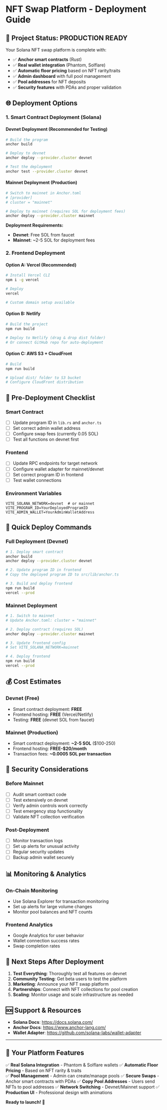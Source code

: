 # NFT Swap Platform - Deployment Guide

## 🎯 **Project Status: PRODUCTION READY**

Your Solana NFT swap platform is complete with:
- ✅ **Anchor smart contracts** (Rust)
- ✅ **Real wallet integration** (Phantom, Solflare)
- ✅ **Automatic floor pricing** based on NFT rarity/traits
- ✅ **Admin dashboard** with full pool management
- ✅ **Pool addresses** for NFT deposits
- ✅ **Security features** with PDAs and proper validation

## 🌐 **Deployment Options**

### **1. Smart Contract Deployment (Solana)**

#### **Devnet Deployment (Recommended for Testing)**
```bash
# Build the program
anchor build

# Deploy to devnet
anchor deploy --provider.cluster devnet

# Test the deployment
anchor test --provider.cluster devnet
```

#### **Mainnet Deployment (Production)**
```bash
# Switch to mainnet in Anchor.toml
# [provider]
# cluster = "mainnet"

# Deploy to mainnet (requires SOL for deployment fees)
anchor deploy --provider.cluster mainnet
```

**Deployment Requirements:**
- **Devnet**: Free SOL from faucet
- **Mainnet**: ~2-5 SOL for deployment fees

### **2. Frontend Deployment**

#### **Option A: Vercel (Recommended)**
```bash
# Install Vercel CLI
npm i -g vercel

# Deploy
vercel

# Custom domain setup available
```

#### **Option B: Netlify**
```bash
# Build the project
npm run build

# Deploy to Netlify (drag & drop dist folder)
# Or connect GitHub repo for auto-deployment
```

#### **Option C: AWS S3 + CloudFront**
```bash
# Build
npm run build

# Upload dist/ folder to S3 bucket
# Configure CloudFront distribution
```

## 🔧 **Pre-Deployment Checklist**

### **Smart Contract**
- [ ] Update program ID in `lib.rs` and `anchor.ts`
- [ ] Set correct admin wallet address
- [ ] Configure swap fees (currently 0.05 SOL)
- [ ] Test all functions on devnet first

### **Frontend**
- [ ] Update RPC endpoints for target network
- [ ] Configure wallet adapter for mainnet/devnet
- [ ] Set correct program ID in frontend
- [ ] Test wallet connections

### **Environment Variables**
```env
VITE_SOLANA_NETWORK=devnet  # or mainnet
VITE_PROGRAM_ID=YourDeployedProgramID
VITE_ADMIN_WALLET=YourAdminWalletAddress
```

## 🚀 **Quick Deploy Commands**

### **Full Deployment (Devnet)**
```bash
# 1. Deploy smart contract
anchor build
anchor deploy --provider.cluster devnet

# 2. Update program ID in frontend
# Copy the deployed program ID to src/lib/anchor.ts

# 3. Build and deploy frontend
npm run build
vercel --prod
```

### **Mainnet Deployment**
```bash
# 1. Switch to mainnet
# Update Anchor.toml: cluster = "mainnet"

# 2. Deploy contract (requires SOL)
anchor deploy --provider.cluster mainnet

# 3. Update frontend config
# Set VITE_SOLANA_NETWORK=mainnet

# 4. Deploy frontend
npm run build
vercel --prod
```

## 💰 **Cost Estimates**

### **Devnet (Free)**
- Smart contract deployment: **FREE**
- Frontend hosting: **FREE** (Vercel/Netlify)
- Testing: **FREE** (devnet SOL from faucet)

### **Mainnet (Production)**
- Smart contract deployment: **~2-5 SOL** ($100-250)
- Frontend hosting: **FREE-$20/month**
- Transaction fees: **~0.0005 SOL per transaction**

## 🔐 **Security Considerations**

### **Before Mainnet**
- [ ] Audit smart contract code
- [ ] Test extensively on devnet
- [ ] Verify admin controls work correctly
- [ ] Test emergency stop functionality
- [ ] Validate NFT collection verification

### **Post-Deployment**
- [ ] Monitor transaction logs
- [ ] Set up alerts for unusual activity
- [ ] Regular security updates
- [ ] Backup admin wallet securely

## 📊 **Monitoring & Analytics**

### **On-Chain Monitoring**
- Use Solana Explorer for transaction monitoring
- Set up alerts for large volume changes
- Monitor pool balances and NFT counts

### **Frontend Analytics**
- Google Analytics for user behavior
- Wallet connection success rates
- Swap completion rates

## 🎯 **Next Steps After Deployment**

1. **Test Everything**: Thoroughly test all features on devnet
2. **Community Testing**: Get beta users to test the platform
3. **Marketing**: Announce your NFT swap platform
4. **Partnerships**: Connect with NFT collections for pool creation
5. **Scaling**: Monitor usage and scale infrastructure as needed

## 🆘 **Support & Resources**

- **Solana Docs**: https://docs.solana.com/
- **Anchor Docs**: https://www.anchor-lang.com/
- **Wallet Adapter**: https://github.com/solana-labs/wallet-adapter

---

## 🎉 **Your Platform Features**

✅ **Real Solana Integration** - Phantom & Solflare wallets
✅ **Automatic Floor Pricing** - Based on NFT rarity & traits  
✅ **Pool Management** - Admin can create/manage pools
✅ **Secure Swaps** - Anchor smart contracts with PDAs
✅ **Copy Pool Addresses** - Users send NFTs to pool addresses
✅ **Network Switching** - Devnet/Mainnet support
✅ **Production UI** - Professional design with animations

**Ready to launch! 🚀**